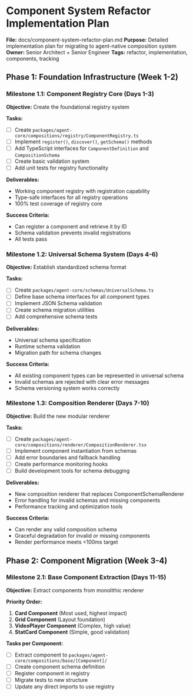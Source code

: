 # Component System Refactor Implementation Plan

**File:** docs/component-system-refactor-plan.md
**Purpose:** Detailed implementation plan for migrating to agent-native composition system
**Owner:** Senior Architect + Senior Engineer
**Tags:** refactor, implementation, components, tracking

## Phase 1: Foundation Infrastructure (Week 1-2)

### Milestone 1.1: Component Registry Core (Days 1-3)
**Objective:** Create the foundational registry system

**Tasks:**
- [ ] Create `packages/agent-core/compositions/registry/ComponentRegistry.ts`
- [ ] Implement `register()`, `discover()`, `getSchema()` methods
- [ ] Add TypeScript interfaces for `ComponentDefinition` and `CompositionSchema`
- [ ] Create basic validation system
- [ ] Add unit tests for registry functionality

**Deliverables:**
- Working component registry with registration capability
- Type-safe interfaces for all registry operations
- 100% test coverage of registry core

**Success Criteria:**
- Can register a component and retrieve it by ID
- Schema validation prevents invalid registrations
- All tests pass

### Milestone 1.2: Universal Schema System (Days 4-6)
**Objective:** Establish standardized schema format

**Tasks:**
- [ ] Create `packages/agent-core/schemas/UniversalSchema.ts`
- [ ] Define base schema interfaces for all component types
- [ ] Implement JSON Schema validation
- [ ] Create schema migration utilities
- [ ] Add comprehensive schema tests

**Deliverables:**
- Universal schema specification
- Runtime schema validation
- Migration path for schema changes

**Success Criteria:**
- All existing component types can be represented in universal schema
- Invalid schemas are rejected with clear error messages
- Schema versioning system works correctly

### Milestone 1.3: Composition Renderer (Days 7-10)
**Objective:** Build the new modular renderer

**Tasks:**
- [ ] Create `packages/agent-core/compositions/renderer/CompositionRenderer.tsx`
- [ ] Implement component instantiation from schemas
- [ ] Add error boundaries and fallback handling
- [ ] Create performance monitoring hooks
- [ ] Build development tools for schema debugging

**Deliverables:**
- New composition renderer that replaces ComponentSchemaRenderer
- Error handling for invalid schemas and missing components
- Performance tracking and optimization tools

**Success Criteria:**
- Can render any valid composition schema
- Graceful degradation for invalid or missing components
- Render performance meets <100ms target

## Phase 2: Component Migration (Week 3-4)

### Milestone 2.1: Base Component Extraction (Days 11-15)
**Objective:** Extract components from monolithic renderer

**Priority Order:**
1. **Card Component** (Most used, highest impact)
2. **Grid Component** (Layout foundation)
3. **VideoPlayer Component** (Complex, high value)
4. **StatCard Component** (Simple, good validation)

**Tasks per Component:**
- [ ] Extract component to `packages/agent-core/compositions/base/[Component]/`
- [ ] Create component schema definition
- [ ] Register component in registry
- [ ] Migrate tests to new structure
- [ ] Update any direct imports to use registry